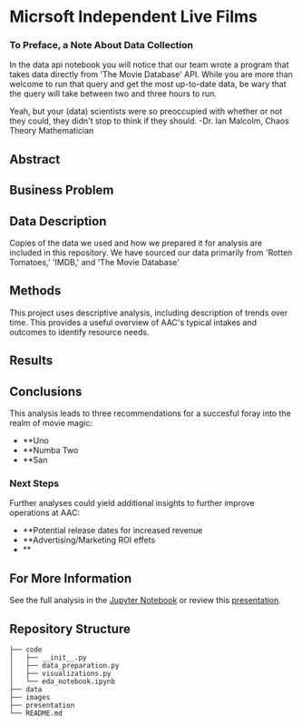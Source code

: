 

# Micrsoft Independent Live Films
### To Preface, a Note About Data Collection

In the data api notebook you will notice that our team wrote a program that takes data directly from 'The Movie Database' API. While you are more than welcome to run that query and get the most up-to-date data, be wary that the query will take between two and three hours to run.


Yeah, but your (data) scientists were so preoccupied with whether or not they could, they didn't stop to think if they should.
 -Dr. Ian Malcolm, Chaos Theory Mathematician 

## Abstract



## Business Problem





## Data Description

Copies of the data we used and how we prepared it for analysis are included in this repository. We have sourced our data primarily from 'Rotten Tomatoes,' 'IMDB,' and 'The Movie Database'

## Methods

This project uses descriptive analysis, including description of trends over time. This provides a useful overview of AAC's typical intakes and outcomes to identify resource needs.

## Results



## Conclusions

This analysis leads to three recommendations for a succesful foray into the realm of movie magic:

- **Uno
- **Numba Two
- **San

### Next Steps

Further analyses could yield additional insights to further improve operations at AAC:

- **Potential release dates for increased revenue
- **Advertising/Marketing ROI effets
- **

## For More Information

See the full analysis in the [Jupyter Notebook](./notebook/data_exploration.ipynb) or review this [presentation](./presentation/testy.txt).

## Repository Structure

```
├── code
│   ├── __init__.py
│   ├── data_preparation.py
│   ├── visualizations.py
│   └── eda_notebook.ipynb
├── data
├── images
├── presentation
└── README.md
```

